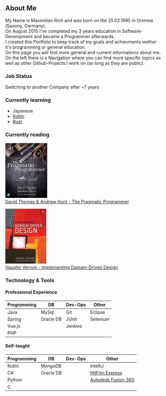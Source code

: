 ## About Me

My Name is Maximilian Rich and was born on the 25.02.1995 in Grimma (Saxony, Germany).<br>
On August 2015 I've completed my 3 years education in Software-Development and became a Programmer afterwards.<br>
I created this Portfolio to keep track of my goals and achievments wether it's programming or general education.<br>
On this page you will find more general and current informations about me.<br>
On the left there is a Navigation where you can find more specific topics as well as other Github-Projects I work on (so long as they are public).

### Job Status

Switching to another Company after ~7 years

### Currently learning

- Japanese
- [Kotlin](https://kotlinlang.org/)
- [Rust](https://www.rust-lang.org/)

### Currently reading

![David Thomas & Andrew Hunt - The Pragmatic Programmer](/assets/img/david_thomas_andrew_hunt_-_the_pragmatic_programmer.jpg)<br>
[David Thomas & Andrew Hunt - The Pragmatic Programmer](https://pragprog.com/titles/tpp20/the-pragmatic-programmer-20th-anniversary-edition/)

![Vaughn Vernon - Implementing Domain-Driven Design](/assets/img/vaughn_vernon_-_implementing_domain_driven_design.jpg)<br>
[Vaughn Vernon - Implementing Domain-Driven Design](https://www.oreilly.com/library/view/implementing-domain-driven-design/9780133039900/)

### Technology & Tools

#### Professional Experience

| Programming | DB        | Dev-Ops | Other    |
|-------------|-----------|---------|----------|
| Java        | MySql     | Git     | Eclipse  |
| Spring      | Oracle DB | JUnit   | Selenium |
| Vue.js      |           | Jenkins |          |
| PHP         |           |         |          |

#### Self-taught

| Programming | DB        | Dev-Ops | Other                                                                                                    |
|-------------|-----------|---------|----------------------------------------------------------------------------------------------------------|
| Kotlin      | MongoDB   |         | IntelliJ                                                                                                 |
| C#          | Oracle DB |         | [HitFilm Express](https://fxhome.com/product/hitfilm-express)                                            |
| Python      |           |         | [Autodesk Fusion 360](https://www.autodesk.de/products/fusion-360/overview?term=1-YEAR&tab=subscription) |
| C           |           |         |                                                                                                          |


